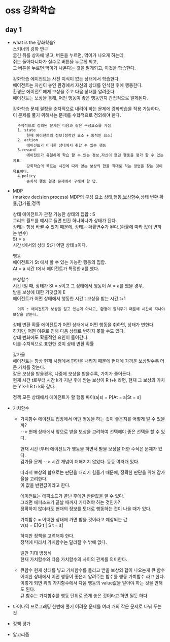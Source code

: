 # oss 강화학습

## day 1 

* what is the 강화학습?  
    스키너의 강화 연구  
        굶긴 쥐를 상자에 넣고, 버튼을 누르면, 먹이가 나오게 하는데,  
        쥐는 돌아다니다가 실수로 버튼을 누르게 되고,   
        그 버튼을 누르면 먹이가 나온다는 것을 알게되고, 이것을 학습한다.  
    
    강화학습
        에이전트는 사진 지식이 없는 상태에서 학습한다.  
        에이전트는 자신이 놓인 환경에서 자신의 상태를 인식한 후에 행동한다.  
        환경은 에이전트에게 보상을 주고 다음 상태를 알려준다.     
        에이전트는 보상을 통해, 어떤 행동이 좋은 행동인지 간접적으로 알게된다.

    강화학습 문제
        결정을 순차적으로 내려야 하는 문제에 강화학습을 적용 가능하다.  
        이 문제를 풀기 위해서는 문제를 수학적으로 정의해야 한다.    

        수학적으로 정의된 문제는 다음과 같은 구성요소를 가짐
        1. state
            현재 에이전트의 정보(정적인 요소 + 동적인 요소)
        2. action
            에이전트가 어떠한 상태에서 취할 수 있는 행동
        3.reward
            에이전트가 유일하게 학습 할 수 있는 정보,자신이 했던 행동을 평가 할 수 있는 지표.  
            강화학습의 목표는 시간에 따라 얻는 보상의 합을 최대로 하는 방법을 찾는 것이 목표이다.  
        4.policy
            순차적 행동 결정 문제에서 구해야 할 답.
* MDP  
    (markov decision process)
    MDP의 구성 요소
    상태,행동,보상함수,상태 변환 확률,감가율,정책

    상태
        에이전트가 관찰 가능한 상태의 집합 : S  
        그리드 월드를 예시로 들면 빈칸 하나하나가 상태가 된다.  
        상태는 항상 바뀔 수 있기 때문에, 상태는 확률변수가 된다.(확률에 따라 값이 변하는 변수)  
        St = s  
        시간 t에서의 상태 St가 어떤 상태 s이다.    

    행동    
        에이전트가 St 에서 할 수 있는 가능한 행동의 집합.  
        At = a 시간 t에서 에이전트가 특정한 a를 했다.  

    보상함수  
        시간 t일 때, 상태가 St = s이고 그 상태에서 행동이 At = a를 했을 경우,  
        받을 보상에 대한 기댓값이 E  
        에이전트가 어떤 상태에서 행동한 시간 t
        보상을 받는 시간 t+1  
         
        이유 : 에이전트가 보상을 알고 있는게 아니고, 환경이 알려주기 때문에 시간이 지나야 보상을 받는다.

    상태 변환 확률
        에이전트가 어떤 상태에서 어떤 행동을 취하면, 상태가 변한다.  
        하지만, 어떤 이유로 인해 다음 상태로 변하지 못할 수도 있다.  
        상태 변화에도 확률적인  요인이 들어간다.    
        이를 수치적으로 표현한 것이 상태 변환 확률   
    
    감가율  
        에이전트는 항상 현재 시점에서 판단을 내리기 때문에 현재에 가까운 보상일수록 더 큰 가치를 갖는다.  
        같은 보상을 받을경우, 나중에 보상을 받을수록, 가치가 줄어든다.  
        현재 시간 t로부터 시간 k가 지난 후에 받는 보상이 R t+k 라면, 현재 그 보상의 가치는 Y k-1 R t+k와 같다.  

    정책
        모든 상태에서 에이전트가 할 행동
        파이(a|s) = P[At = a|St = s]


* 가치함수  
    * 가치함수
        에이전트 입장에서 어떤 행동을 하는 것이 좋은지를 어떻게 알 수 있을까?  
        --> 현재 상태에서 앞으로 받을 보상을 고려하여 선택해야 좋은 선택을 할 수 있다.

        현재 시간 t부터 에이전트가 행동을 하면서 받을 보상을 더한 수식은 문제가 있다.    
        감가율 문제 --> 시간 개념이 더해지지 않았다. 등등 여러개 있다.  

        따라서 보상의 합으로는 판단을 내리기 힘들기 때문에, 정확한 판단을 위해 감가율을 고려한다.  
        이 값을 반환값이라고 한다.  

        에이전트는 에피소드가 끝난 후에만 반환값을 알 수 있다.    
        그러면 에피소드가 끝날 때까지 기다려야 하는 것인가?  
        정확하지 않더라도 현재의 정보를 토대로 행동하는 것이 나을 때가 있다.  

        가치함수 = 어떠한 상태에 가면 받을 것이라고 예상되는 값  
        v(s) = E[G t | S t = s]    

        하지만 정책을 고려해야 한다.  
        정책에 따라서 가치함수는 달라질 수 밖에 없다.  

        벨만 기대 방정식  
        현재 가치함수와 다음 가치함수의 사이의 관계를 의미한다.  

    * 큐함수
        현재 상태를 넣고 가치함수를 돌리고 받을 보상의 합이 나오는게 큐 함수  
        어떠한 상태에서 어떤 행동이 좋은지 알려주는 함수를 행동 가치함수 라고 한다.  
        이렇게 되면 위의 가치함수에서 다음 행동의 value값을 알아야 하는 것을 안해도 된다.    
        큐 함수는 가치함수를 행동 단위로 쪼개 놓은 것이라고 하면 될듯 하다.  


* 다이나믹 프로그래밍
    한번에 풀기 어려운 문제를 여러 개의 작은 문제로 나눠 푸는 것
    

* 정책 평가

* 알고리즘